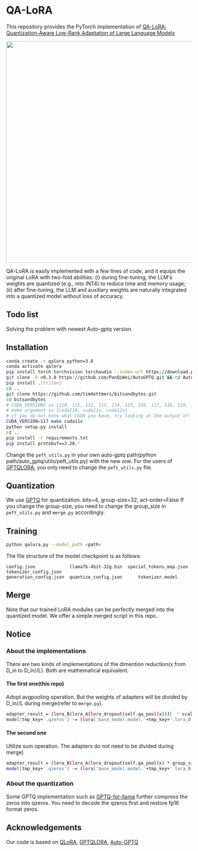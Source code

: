 # QA-LoRA

This repository provides the PyTorch implementation of [QA-LoRA: Quantization-Aware Low-Rank Adaptation of Large Language Models](https://arxiv.org/pdf/2309.14717.pdf)

<div align="center">
  <img src="image/qalora.png" width="600"/>
</div>

QA-LoRA is easily implemented with a few lines of code, and it equips the original LoRA with two-fold abilities: (i) during fine-tuning, the LLM's weights are quantized (e.g., into INT4) to reduce time and memory usage; (ii) after fine-tuning, the LLM and auxiliary weights are naturally integrated into a quantized model without loss of accuracy.

## Todo list
Solving the problem with newest Auto-gptq version.

## Installation
```bash
conda create -n qalora python=3.8
conda activate qalora
pip install torch torchvision torchaudio --index-url https://download.pytorch.org/whl/cu117
git clone -b v0.3.0 https://github.com/PanQiWei/AutoGPTQ.git && cd AutoGPTQ
pip install .[triton]
cd ..
git clone https://github.com/timdettmers/bitsandbytes.git
cd bitsandbytes
# CUDA_VERSIONS in {110, 111, 112, 113, 114, 115, 116, 117, 118, 119, 120, 120}
# make argument in {cuda110, cuda11x, cuda12x}
# if you do not know what CUDA you have, try looking at the output of: python -m bitsandbytes
CUDA_VERSION=117 make cuda11x
python setup.py install
cd ..
pip install -r requirements.txt
pip install protobuf==3.20.*
```
Change the `peft_utils.py` in your own auto-gptq path(python path/auto_gptq/utils/peft_utils.py) with the new one.
For the users of [GPTQLORA](https://github.com/qwopqwop200/gptqlora), you only need to change the `peft_utils.py` file.

## Quantization
We use [GPTQ](https://github.com/qwopqwop200/GPTQ-for-LLaMa) for quantization. 
bits=4, group-size=32, act-order=False
If you change the group-size, you need to change the group_size in `peft_utils.py` and `merge.py` accordingly.

## Training
```bash
python qalora.py --model_path <path>
```

The file structure of the model checkpoint is as follows:
```
config.json             llama7b-4bit-32g.bin  special_tokens_map.json  tokenizer_config.json
generation_config.json  quantize_config.json      tokenizer.model
```

## Merge
Note that our trained LoRA modules can be perfectly merged into the quantized model. We offer a simple merged script in this repo.

## Notice 
### About the implementations
There are two kinds of implementations of the dimention reduction(x from D_in to D_in//L). Both are mathematical equivalent.
#### The first one(this repo)
Adopt avgpooling operation. But the weights of adapters will be divided by D_in//L during merge(refer to `merge.py`).
```bash
adapter_result = (lora_B(lora_A(lora_dropout(self.qa_pool(x)))） * scale).type_as(result)
model[tmp_key+'.qzeros'] -= (lora['base_model.model.'+tmp_key+'.lora_B.weight'] @ lora['base_model.model.'+tmp_key+'.lora_A.weight']).t() * scale / group_size / model[tmp_key+'.scales']
```
#### The second one 
Utilize sum operation. The adapters do not need to be divided during merge)

```bash
adapter_result = (lora_B(lora_A(lora_dropout(self.qa_pool(x) * group_size))） * scale).type_as(result)
model[tmp_key+'.qzeros'] -= (lora['base_model.model.'+tmp_key+'.lora_B.weight'] @ lora['base_model.model.'+tmp_key+'.lora_A.weight']).t() * scale / model[tmp_key+'.scales']
```

### About the quantization

Some GPTQ implementation such as [GPTQ-for-llama](https://github.com/qwopqwop200/GPTQ-for-LLaMa) further compress the zeros into qzeros. You need to decode the qzeros first and restore fp16 format zeros.
## Acknowledgements
Our code is based on [QLoRA](https://github.com/artidoro/qlora), [GPTQLORA](https://github.com/qwopqwop200/gptqlora), [Auto-GPTQ](https://github.com/PanQiWei/AutoGPTQ/tree/main)

